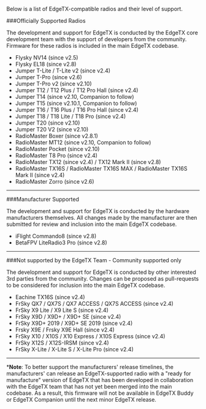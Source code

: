 
Below is a list of EdgeTX-compatible radios and their level of support.

###Officially Supported Radios

The development and support for EdgeTX is conducted by the EdgeTX core development team with the support of developers from the community. Firmware for these radios is included in the main EdgeTX codebase.

* Flysky NV14 (since v2.5)
* Flysky EL18 (since v2.8)
* Jumper T-Lite / T-Lite v2 (since v2.4)
* Jumper T-Pro (since v2.6)
* Jumper T-Pro v2 (since v2.10)
* Jumper T12 / T12 Plus / T12 Pro Hall (since v2.4)
* Jumper T14 (since v2.10, Companion to follow)
* Jumper T15 (since v2.10.1, Companion to follow)
* Jumper T16 / T16 Plus / T16 Pro Hall (since v2.4)
* Jumper T18 / T18 Lite / T18 Pro (since v2.4)
* Jumper T20 (since v2.10)
* Jumper T20 V2 (since v2.10)
* RadioMaster Boxer (since v2.8.1)
* RadioMaster MT12 (since v2.10, Companion to follow)
* RadioMaster Pocket (since v2.10)
* RadioMaster T8 Pro (since v2.4)
* RadioMaster TX12 (since v2.4) / TX12 Mark II (since v2.8)
* RadioMaster TX16S / RadioMaster TX16S MAX / RadioMaster TX16S Mark II (since v2.4)
* RadioMaster Zorro (since v2.6)

---

###Manufacturer Supported
 
The development and support for EdgeTX is conducted by the hardware manufacturers themselves. All changes made by the manufacturer are then submitted for review and inclusion into the main EdgeTX codebase.

* iFlight Commando8 (since v2.8)
* BetaFPV LiteRadio3 Pro (since v2.8)

---

###Not supported by the EdgeTX Team - Community supported only

The development and support for EdgeTX is conducted by other interested 3rd parties from the community. Changes can be proposed as pull-requests to be considered for inclusion into the main EdgeTX codebase.

* Eachine TX16S (since v2.4)
* FrSky QX7 / QX7S / QX7 ACCESS / QX7S ACCESS (since v2.4)
* FrSky X9 Lite / X9 Lite S (since v2.4)
* FrSky X9D / X9D+ / X9D+ SE (since v2.4)
* FrSky X9D+ 2019 / X9D+ SE 2019  (since v2.4)
* Frsky X9E / Frsky X9E Hall (since v2.4)
* FrSky X10 / X10S / X10 Express / X10S Express (since v2.4)
* FrSky X12S / X12S-IRSM (since v2.4)
* FrSky X-Lite / X-Lite S / X-Lite Pro (since v2.4)

---
***Note**: To better support the manufacturers' release timelines, the manufacturers' can release an EdgeTX-supported radio with a "ready for manufacture" version of EdgeTX that has been developed in collaboration with the EdgeTX team that has not yet been merged into the main codebase. As a result, this firmware will not be available in EdgeTX Buddy or EdgeTX Companion until the next minor EdgeTX release. 
